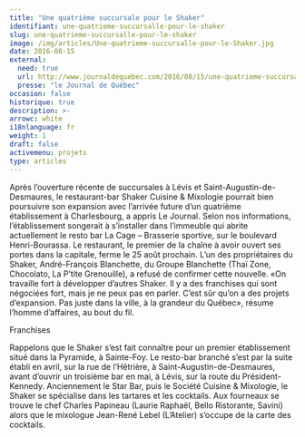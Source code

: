 ```yaml
---
title: "Une quatrième succursale pour le Shaker"
identifiant: une-quatrieme-succursalle-pour-le-shaker
slug: une-quatrieme-succursalle-pour-le-shaker
image: /img/articles/Une-quatrieme-succursalle-pour-le-Shaker.jpg
date: 2016-08-15
external:
  need: true
  url: http://www.journaldequebec.com/2016/08/15/une-quatrieme-succursale-pour-le-shaker
  presse: "le Journal de Québec"
occasion: false
historique: true
description: >-
arrowc: white
i18nlanguage: fr
weight: 1
draft: false
activemenu: projets
type: articles
---
```

Après l’ouverture récente de succursales à Lévis et Saint-Augustin-de-Desmaures, le restaurant-bar Shaker Cuisine & Mixologie pourrait bien poursuivre son expansion avec l’arrivée future d’un quatrième établissement à Charlesbourg, a appris Le Journal. Selon nos informations, l’établissement songerait à s’installer dans l’immeuble qui abrite actuellement le resto bar La Cage – Brasserie sportive, sur le boulevard Henri-Bourassa. Le restaurant, le premier de la chaîne à avoir ouvert ses portes dans la capitale, ferme le 25 août prochain. L’un des propriétaires du Shaker, André-François Blanchette, du Groupe Blanchette (Thaï Zone, Chocolato, La P’tite Grenouille), a refusé de confirmer cette nouvelle. «On travaille fort à développer d’autres Shaker. Il y a des franchises qui sont négociées fort, mais je ne peux pas en parler. C’est sûr qu’on a des projets d’expansion. Pas juste dans la ville, à la grandeur du Québec», résume l’homme d’affaires, au bout du fil.

Franchises

Rappelons que le Shaker s’est fait connaître pour un premier établissement situé dans la Pyramide, à Sainte-Foy. Le resto-bar branché s’est par la suite établi en avril, sur la rue de l’Hêtrière, à Saint-Augustin-de-Desmaures, avant d’ouvrir un troisième bar en mai, à Lévis, sur la route du Président-Kennedy. Anciennement le Star Bar, puis le Société Cuisine & Mixologie, le Shaker se spécialise dans les tartares et les cocktails. Aux fourneaux se trouve le chef Charles Papineau (Laurie Raphaël, Bello Ristorante, Savini) alors que le mixologue Jean-René Lebel (L’Atelier) s’occupe de la carte des cocktails.

